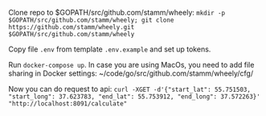 Clone repo to $GOPATH/src/github.com/stamm/wheely: `mkdir -p $GOPATH/src/github.com/stamm/wheely; git clone https://github.com/stamm/wheely.git $GOPATH/src/github.com/stamm/wheely`

Copy file `.env` from template `.env.example` and set up tokens.

Run `docker-compose up`.
In case you are using MacOs, you need to add file sharing in Docker settings: ~/code/go/src/github.com/stamm/wheely/cfg/

Now you can do request to api: `curl -XGET -d'{"start_lat": 55.751503, "start_long": 37.623783, "end_lat": 55.753912, "end_long": 37.572263}' "http://localhost:8091/calculate"`
